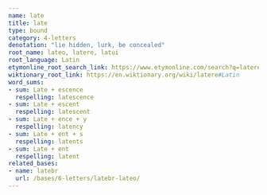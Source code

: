 ```yaml
---
name: late
title: late
type: bound
category: 4-letters
denotation: "lie hidden, lurk, be concealed"
root_name: lateo, latere, latui
root_language: Latin
etymonline_root_search_link: https://www.etymonline.com/search?q=latere
wiktionary_root_link: https://en.wiktionary.org/wiki/latere#Latin
word_sums:
- sum: Late + escence
  respelling: latescence
- sum: Late + escent
  respelling: latescent
- sum: Late + ence + y
  respelling: latency
- sum: Late + ent + s
  respelling: latents
- sum: Late + ent
  respelling: latent
related_bases:
- name: latebr
  url: /bases/6-letters/latebr-lateo/
---
```

